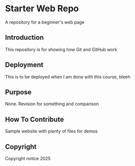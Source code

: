 # Starter Web Repo
A repository for a beginner's web page

## Introduction
This repository is for showing how Git and GitHub work

## Deployment
This is to be deployed when I am done with this course, bleeh

## Purpose
None. Revision for something and comparison

## How To Contribute
Sample website with plenty of files for demos

## Copyright
Copyright notice 2025